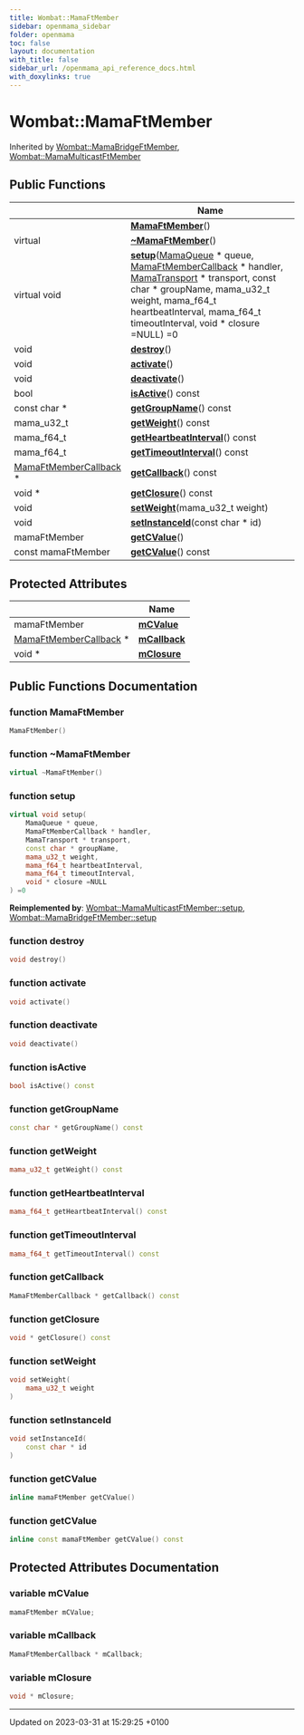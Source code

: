 ```yaml
---
title: Wombat::MamaFtMember
sidebar: openmama_sidebar
folder: openmama
toc: false
layout: documentation
with_title: false
sidebar_url: /openmama_api_reference_docs.html
with_doxylinks: true
---
```


# Wombat::MamaFtMember





Inherited by [Wombat::MamaBridgeFtMember](classWombat_1_1MamaBridgeFtMember.html), [Wombat::MamaMulticastFtMember](classWombat_1_1MamaMulticastFtMember.html)

## Public Functions

|                | Name           |
| -------------- | -------------- |
| | **[MamaFtMember](classWombat_1_1MamaFtMember.html#function-mamaftmember)**() |
| virtual | **[~MamaFtMember](classWombat_1_1MamaFtMember.html#function-~mamaftmember)**() |
| virtual void | **[setup](classWombat_1_1MamaFtMember.html#function-setup)**([MamaQueue](classWombat_1_1MamaQueue.html) * queue, [MamaFtMemberCallback](classWombat_1_1MamaFtMemberCallback.html) * handler, [MamaTransport](classWombat_1_1MamaTransport.html) * transport, const char * groupName, mama_u32_t weight, mama_f64_t heartbeatInterval, mama_f64_t timeoutInterval, void * closure =NULL) =0 |
| void | **[destroy](classWombat_1_1MamaFtMember.html#function-destroy)**() |
| void | **[activate](classWombat_1_1MamaFtMember.html#function-activate)**() |
| void | **[deactivate](classWombat_1_1MamaFtMember.html#function-deactivate)**() |
| bool | **[isActive](classWombat_1_1MamaFtMember.html#function-isactive)**() const |
| const char * | **[getGroupName](classWombat_1_1MamaFtMember.html#function-getgroupname)**() const |
| mama_u32_t | **[getWeight](classWombat_1_1MamaFtMember.html#function-getweight)**() const |
| mama_f64_t | **[getHeartbeatInterval](classWombat_1_1MamaFtMember.html#function-getheartbeatinterval)**() const |
| mama_f64_t | **[getTimeoutInterval](classWombat_1_1MamaFtMember.html#function-gettimeoutinterval)**() const |
| [MamaFtMemberCallback](classWombat_1_1MamaFtMemberCallback.html) * | **[getCallback](classWombat_1_1MamaFtMember.html#function-getcallback)**() const |
| void * | **[getClosure](classWombat_1_1MamaFtMember.html#function-getclosure)**() const |
| void | **[setWeight](classWombat_1_1MamaFtMember.html#function-setweight)**(mama_u32_t weight) |
| void | **[setInstanceId](classWombat_1_1MamaFtMember.html#function-setinstanceid)**(const char * id) |
| mamaFtMember | **[getCValue](classWombat_1_1MamaFtMember.html#function-getcvalue)**() |
| const mamaFtMember | **[getCValue](classWombat_1_1MamaFtMember.html#function-getcvalue)**() const |

## Protected Attributes

|                | Name           |
| -------------- | -------------- |
| mamaFtMember | **[mCValue](classWombat_1_1MamaFtMember.html#variable-mcvalue)**  |
| [MamaFtMemberCallback](classWombat_1_1MamaFtMemberCallback.html) * | **[mCallback](classWombat_1_1MamaFtMember.html#variable-mcallback)**  |
| void * | **[mClosure](classWombat_1_1MamaFtMember.html#variable-mclosure)**  |

## Public Functions Documentation

### function MamaFtMember

```cpp
MamaFtMember()
```


### function ~MamaFtMember

```cpp
virtual ~MamaFtMember()
```


### function setup

```cpp
virtual void setup(
    MamaQueue * queue,
    MamaFtMemberCallback * handler,
    MamaTransport * transport,
    const char * groupName,
    mama_u32_t weight,
    mama_f64_t heartbeatInterval,
    mama_f64_t timeoutInterval,
    void * closure =NULL
) =0
```


**Reimplemented by**: [Wombat::MamaMulticastFtMember::setup](classWombat_1_1MamaMulticastFtMember.html#function-setup), [Wombat::MamaBridgeFtMember::setup](classWombat_1_1MamaBridgeFtMember.html#function-setup)


### function destroy

```cpp
void destroy()
```


### function activate

```cpp
void activate()
```


### function deactivate

```cpp
void deactivate()
```


### function isActive

```cpp
bool isActive() const
```


### function getGroupName

```cpp
const char * getGroupName() const
```


### function getWeight

```cpp
mama_u32_t getWeight() const
```


### function getHeartbeatInterval

```cpp
mama_f64_t getHeartbeatInterval() const
```


### function getTimeoutInterval

```cpp
mama_f64_t getTimeoutInterval() const
```


### function getCallback

```cpp
MamaFtMemberCallback * getCallback() const
```


### function getClosure

```cpp
void * getClosure() const
```


### function setWeight

```cpp
void setWeight(
    mama_u32_t weight
)
```


### function setInstanceId

```cpp
void setInstanceId(
    const char * id
)
```


### function getCValue

```cpp
inline mamaFtMember getCValue()
```


### function getCValue

```cpp
inline const mamaFtMember getCValue() const
```


## Protected Attributes Documentation

### variable mCValue

```cpp
mamaFtMember mCValue;
```


### variable mCallback

```cpp
MamaFtMemberCallback * mCallback;
```


### variable mClosure

```cpp
void * mClosure;
```


-------------------------------

Updated on 2023-03-31 at 15:29:25 +0100